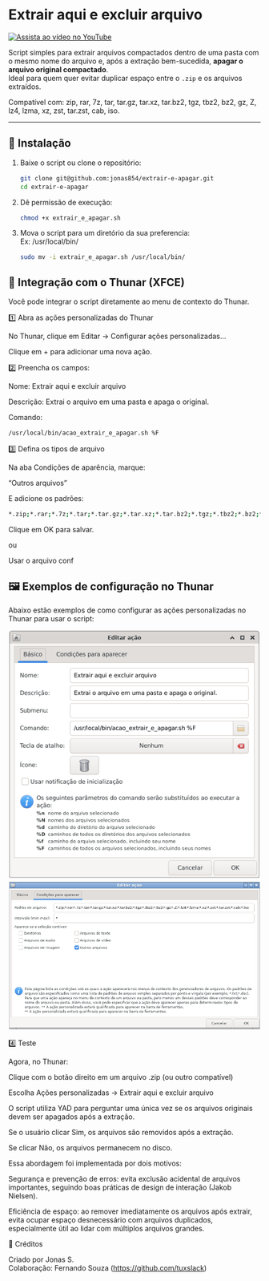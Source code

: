 # Extrair aqui e excluir arquivo

[![Assista ao vídeo no YouTube](https://img.youtube.com/vi/hn6QUUTlq1g/hqdefault.jpg)](https://www.youtube.com/watch?v=hn6QUUTlq1g)


Script simples para extrair arquivos compactados dentro de uma pasta com o mesmo nome do arquivo e, após a extração bem-sucedida, **apagar o arquivo original compactado**.  
Ideal para quem quer evitar duplicar espaço entre o `.zip` e os arquivos extraídos.

Compatível com:
zip, rar, 7z, tar, tar.gz, tar.xz, tar.bz2, tgz, tbz2, bz2, gz, Z, lz4, lzma, xz, zst, tar.zst, cab, iso.

---

## 🧰 Instalação

1. Baixe o script ou clone o repositório:
   ```bash
   git clone git@github.com:jonas854/extrair-e-apagar.git
   cd extrair-e-apagar
   ```

2. Dê permissão de execução:

   ```bash
   chmod +x extrair_e_apagar.sh
   ```

3. Mova o script para um diretório da sua preferencia: <br>
    Ex: /usr/local/bin/

   ```bash
   sudo mv -i extrair_e_apagar.sh /usr/local/bin/
   ```

## 🧩 Integração com o Thunar (XFCE)
Você pode integrar o script diretamente ao menu de contexto do Thunar.

1️⃣ Abra as ações personalizadas do Thunar

No Thunar, clique em Editar → Configurar ações personalizadas...

Clique em + para adicionar uma nova ação.

2️⃣ Preencha os campos:

Nome: Extrair aqui e excluir arquivo

Descrição: Extrai o arquivo em uma pasta e apaga o original.

Comando:

   ```bash
/usr/local/bin/acao_extrair_e_apagar.sh %F
   ```

3️⃣ Defina os tipos de arquivo

Na aba Condições de aparência, marque:

“Outros arquivos”

E adicione os padrões:
   ```bash
*.zip;*.rar;*.7z;*.tar;*.tar.gz;*.tar.xz;*.tar.bz2;*.tgz;*.tbz2;*.bz2;*.gz;*.Z;*.lz4;*.lzma;*.xz;*.zst;*.tar.zst;*.cab;*.iso
   ```

Clique em OK para salvar.

ou

Usar o arquivo conf



## 🖼️ Exemplos de configuração no Thunar

Abaixo estão exemplos de como configurar as ações personalizadas no Thunar para usar o script:

![Configuração 1](thunar1.png)
![Configuração 2](thunar2.png)


4️⃣ Teste

Agora, no Thunar:

Clique com o botão direito em um arquivo .zip (ou outro compatível)

Escolha Ações personalizadas → Extrair aqui e excluir arquivo

O script utiliza YAD para perguntar uma única vez se os arquivos originais devem ser apagados após a extração.

Se o usuário clicar Sim, os arquivos são removidos após a extração.

Se clicar Não, os arquivos permanecem no disco.


Essa abordagem foi implementada por dois motivos:

Segurança e prevenção de erros: evita exclusão acidental de arquivos importantes, seguindo boas práticas de design de interação (Jakob Nielsen).

Eficiência de espaço: ao remover imediatamente os arquivos após extrair, evita ocupar espaço desnecessário com arquivos duplicados, especialmente útil ao lidar com múltiplos arquivos grandes.



💬 Créditos

Criado por Jonas S. <br>
Colaboração: Fernando Souza (https://github.com/tuxslack)
